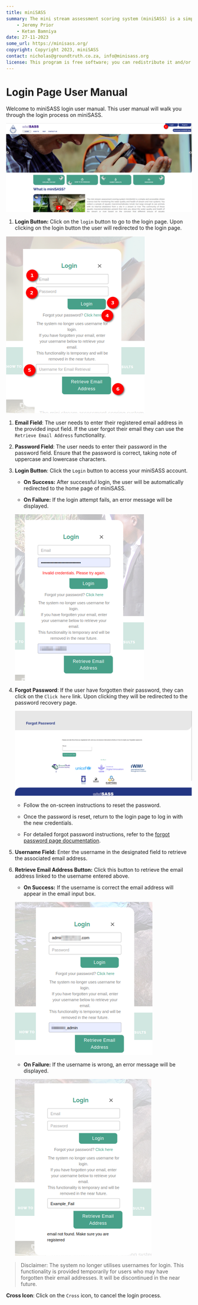 ```yaml
---
title: miniSASS
summary: The mini stream assessment scoring system (miniSASS) is a simple and accessible citizen science tool for monitoring the water quality and health of stream and river systems. You collect a sample of aquatic macroinvertebrates (small, but large enough to see animals with no internal skeletons) from a site in a stream or river. The community of these aquatic macroinvertebrates present then tells you about the water quality and health of the stream or river based on the concept that different groups of aquatic macroinvertebrates have different tolerances and sensitivities to disturbance and pollution.
    - Jeremy Prior
    - Ketan Bamniya
date: 27-11-2023
some_url: https://minisass.org/
copyright: Copyright 2023, miniSASS
contact: nicholas@groundtruth.co.za, info@minisass.org
license: This program is free software; you can redistribute it and/or modify it under the terms of the GNU Affero General Public License as published by the Free Software Foundation; either version 3 of the License, or (at your option) any later version.
---
```


# Login Page User Manual

Welcome to miniSASS login user manual. This user manual will walk you through the login process on miniSASS.

![Login button](./img/login-1.png)

1. **Login Button:** Click on the `login` button to go to the login page. Upon clicking on the login button the user will redirected to the login page.

![Login page](./img/login-2.png)

1. **Email Field**: The user needs to enter their registered email address in the provided input field. If the user forgot their email they can use the `Retrieve Email Address` functionality.

2. **Password Field**: The user needs to enter their password in the password field. Ensure that the password is correct, taking note of uppercase and lowercase characters.

3. **Login Button**: Click the `Login` button to access your miniSASS account.

    - **On Success:**
    After successful login, the user will be automatically redirected to the home page of miniSASS.

    - **On Failure:**
    If the login attempt fails, an error message will be displayed.
    
    ![Error Message](./img/login-3.png)

4. **Forgot Password**: If the user have forgotten their password, they can click on the `Click here` link. Upon clicking they will be redirected to the password recovery page.

    ![Forgot Password](./img/login-4.png)

    - Follow the on-screen instructions to reset the password.

    - Once the password is reset, return to the login page to log in with the new credentials.

    - For detailed forgot password instructions, refer to the [forgot password page documentation](./forgot-password.md).

5. **Username Field:** Enter the username in the designated field to retrieve the associated email address.

6. **Retrieve Email Address Button:** Click this button to retrieve the email address linked to the username entered above.

    - **On Success:**
    If the username is correct the email address will appear in the email input box.

    ![Retrieved email address](./img/login-5.png)

    - **On Failure:**
    If the username is wrong, an error message will be displayed.
    
    ![Error Message](./img/login-6.png)

>Disclaimer: The system no longer utilises usernames for login. This functionality is provided temporarily for users who may have forgotten their email addresses. It will be discontinued in the near future.

**Cross Icon**: Click on the `Cross` icon, to cancel the login process.
